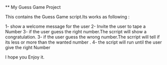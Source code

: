 ** My Guess Game Project 

This contains the Guess Game script.Its works as following :
 
1- show a welcome message for the user 
2- Invite the user to tape a Number 
3- if the  user guess the right number.The scrript will show a congratulation.
3- if the  user guess the wrong number.The scrript will tell if its less or more than the wanted number .
4- the script will run until the user give the right Number 

I hope you Enjoy it.

